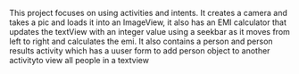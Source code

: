 This project focuses on using activities and intents. It creates a camera and takes a pic and loads it into an ImageView, it also has an EMI calculator that updates the textView with an integer value using a seekbar as it moves from left to right and calculates the emi. It also contains a person and person results activity which has a uuser form to add person object to another activityto view all people in a textview
